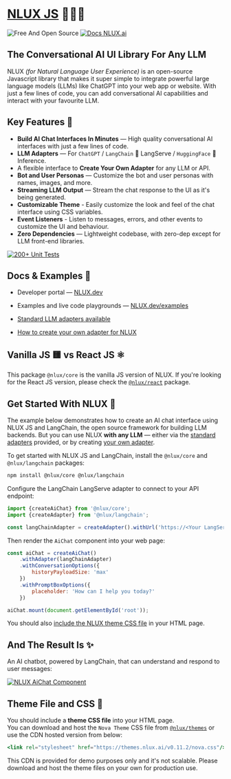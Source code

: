 # [NLUX JS](https://nlux.ai) 🌲✨💬

![Free And Open Source](https://img.shields.io/badge/Free%20%26%20Open%20Source-1ccb61)
[![Docs NLUX.ai](https://img.shields.io/badge/Docs_Website-NLUX.dev-fa896b)](https://nlux.dev)

## The Conversational AI UI Library For Any LLM

NLUX _(for Natural Language User Experience)_ is an open-source Javascript library that makes it super simple to
integrate powerful large language models (LLMs) like ChatGPT into your web app or website. With just a few lines
of code, you can add conversational AI capabilities and interact with your favourite LLM.

## Key Features 🌟

* **Build AI Chat Interfaces In Minutes** ― High quality conversational AI interfaces with just a few lines of code.
* **LLM Adapters** ― For `ChatGPT` / `LangChain` 🦜 LangServe / `HuggingFace` 🤗 Inference.
* A flexible interface to **Create Your Own Adapter** for any LLM or API.
* **Bot and User Personas** ― Customize the bot and user personas with names, images, and more.
* **Streaming LLM Output** ― Stream the chat response to the UI as it's being generated.
* **Customizable Theme** - Easily customize the look and feel of the chat interface using CSS variables.
* **Event Listeners** - Listen to messages, errors, and other events to customize the UI and behaviour.
* **Zero Dependencies** ― Lightweight codebase, with zero-dep except for LLM front-end libraries.

[![200+ Unit Tests](https://github.com/nluxai/nlux/actions/workflows/run-all-tests.yml/badge.svg)](https://github.com/nluxai/nlux/actions/workflows/run-all-tests.yml)

## Docs & Examples 📖

* Developer portal ― [NLUX.dev](https://nlux.dev/)
* Examples and live code playgrounds ― [NLUX.dev/examples](https://nlux.dev/examples)


* [Standard LLM adapters available](https://nlux.dev/learn/adapters)
* [How to create your own adapter for NLUX](https://nlux.dev/learn/adapters/custom-adapters/create-custom-adapter)

## Vanilla JS 🟨 vs React JS ⚛️

This package `@nlux/core` is the vanilla JS version of NLUX.
If you're looking for the React JS version, please check
the [`@nlux/react`](https://www.npmjs.com/package/@nlux/react) package.

## Get Started With NLUX 🚀

The example below demonstrates how to create an AI chat interface using NLUX JS and LangChain, the open source
framework for building LLM backends. But you can use NLUX **with any LLM** ― either
via the [standard adapters](https://nlux.dev/learn/adapters) provided, or
by creating [your own adapter](https://nlux.dev/learn/adapters/custom-adapters/create-custom-adapter).

To get started with NLUX JS and LangChain, install the `@nlux/core` and `@nlux/langchain` packages:

```sh
npm install @nlux/core @nlux/langchain
```

Configure the LangChain LangServe adapter to connect to your API endpoint:

```js
import {createAiChat} from '@nlux/core';
import {createAdapter} from '@nlux/langchain';

const langChainAdapter = createAdapter().withUrl('https://<Your LangServe Runnable URL>');
```

Then render the `AiChat` component into your web page:

```js
const aiChat = createAiChat()
    .withAdapter(langChainAdapter)
    .withConversationOptions({
        historyPayloadSize: 'max'
    })
    .withPromptBoxOptions({
        placeholder: 'How can I help you today?'
    })

aiChat.mount(document.getElementById('root'));
```

You should also [include the NLUX theme CSS file](#theme-file-and-css-) in your HTML page.

## And The Result Is ✨

An AI chatbot, powered by LangChain, that can understand and respond to user messages:

[![NLUX AiChat Component](https://nlux.ai/images/demos/chat-convo-demo-fin-advisor.gif)](https://nlux.ai)

## Theme File and CSS 🎨

You should include a **theme CSS file** into your HTML page.<br />
You can download and host the `Nova Theme` CSS file
from [`@nlux/themes`](https://www.npmjs.com/package/@nlux/themes) or use the
CDN hosted version from below:

```jsx
<link rel="stylesheet" href="https://themes.nlux.ai/v0.11.2/nova.css"/>
```

This CDN is provided for demo purposes only and it's not scalable.
Please download and host the theme files on your own for production use.
